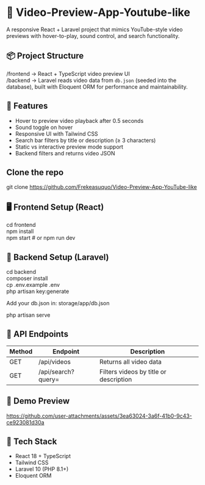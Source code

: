 # 🎥 Video-Preview-App-Youtube-like
A responsive React + Laravel project that mimics YouTube-style video previews with hover-to-play, sound control, and search functionality.


## 📦 Project Structure
/frontend -> React + TypeScript video preview UI  
/backend -> Laravel reads video data from `db.json` (seeded into the database), built with Eloquent ORM for performance and maintainability.

## 🚀 Features
- Hover to preview video playback after 0.5 seconds
- Sound toggle on hover
- Responsive UI with Tailwind CSS
- Search bar filters by title or description (≥ 3 characters)
- Static vs interactive preview mode support
- Backend filters and returns video JSON

## Clone the repo
git clone https://github.com/Frekeasuquo/Video-Preview-App-YouTube-like

## 🖥️ Frontend Setup (React)
cd frontend  
npm install  
npm start # or npm run dev

## 🔧 Backend Setup (Laravel)
cd backend  
composer install  
cp .env.example .env  
php artisan key:generate  

Add your db.json in: storage/app/db.json

php artisan serve

## 🔗 API Endpoints
| Method | Endpoint           | Description                            |
| ------ | ------------------ | -------------------------------------- |
| GET    | /api/videos        | Returns all video data                 |
| GET    | /api/search?query= | Filters videos by title or description |


## 📸 Demo Preview
https://github.com/user-attachments/assets/3ea63024-3a6f-41b0-9c43-ce923081d30a


## 🧪 Tech Stack
- React 18 + TypeScript
- Tailwind CSS
- Laravel 10 (PHP 8.1+)
- Eloquent ORM
